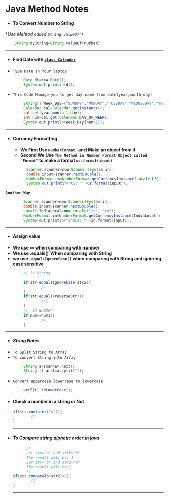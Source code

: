 # Java Method Notes

- #### To Convert Number to String 
**Use Mehtod called `String.valueOf()`* 
```java
    String myString=String.valueOf(number);
```
------------
- #### Find Date with [`class Calendar`](https://docs.oracle.com/javase/7/docs/api/java/util/Calendar.html)
- `Type Date In Your laptop`
```java
        Date dt=new Date();
        System.out.println(dt);
```
- `This Code Manage you to get day name from date[year,month,day]`

```java 
        String[] Week_Day={"SUNDAY","MONDAY","TUESDAY","WEDNESDAY","THURSDAY" ,"FRIDAY","SATURDAY"  };
        Calendar cal=Calendar.getInstance();
        cal.set(year,month-1,day);
        int num=cal.get(Calendar.DAY_OF_WEEK);
        System.out.println(Week_Day[num-1]);
```
---------

- #### Currancy Formatting
  - **We First Use `NumberFormat ` and Make an object from it** 
  - **Second We Use `The Method in Number Format Object called "Format"` to make a format `us.format(input)`**
  ```java
        Scanner scanner=new Scanner(System.in);
        double input=scanner.nextDouble();
        NumberFormat us=NumberFormat.getCurrencyInstance(Locale.US);
        System.out.println("US: " +us.format(input));
  ```

**`Another Way`**

```java
        Scanner scanner=new Scanner(System.in);
        double input=scanner.nextDouble();
        Locale IndiaLocal=new Locale("in", "in");
        NumberFormat in=NumberFormat.getCurrencyInstance(IndiaLocal);
        System.out.println("India: " +in.format(input));
```
----
- #### Assign value 
-  **We use `==` when comparing with number**
-  **We use .equals()`When comparing with String**
-  **we use `.equalsIgnoreCase()` when comparing with String and ignoring case sensitive**
  
```java
        // In String
        
        if(str.equalsIgnoreCase(str2){
                //
        }
        if(str.equals(reverseStr)){
                ///
        }
        //  IN Number
        if(num==num1){
                //
        }

```
--------
- #### ***String Notes***
- `To Split String to Array`
- `To convert String into Array`
```java
        String a=scanner.next();
        String [] arr1=a.split("");
````
- `Convert uppercase,lowercase to lowercase`
```java
        arr2[i].toLowerCase();
```
- #### Check a number in a string or Not
  ```java
  if(str.contains("s")){
          //
  }
  ```
  ---
- #### ***To Compare string alphetic order in java***

  ```java
        /*
        Let str="a" and str2="b"
        The result will be:-1
        Let str="b" and str2="a" 
        The result will be:1
        */
  if(str.compareTo(str2)>0){
          //
  }
  ```
  ---

